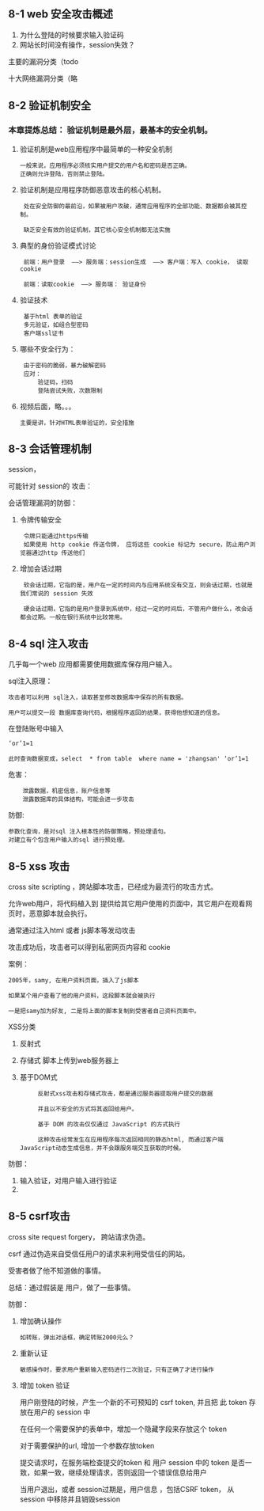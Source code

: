 
## 8-1  web 安全攻击概述 


1. 为什么登陆的时候要求输入验证码
2. 网站长时间没有操作，session失效？


主要的漏洞分类（todo 

十大网络漏洞分类（略

## 8-2 验证机制安全

### 本章提炼总结： 验证机制是最外层，最基本的安全机制。



1.  验证机制是web应用程序中最简单的一种安全机制

		一般来说，应用程序必须核实用户提交的用户名和密码是否正确。  
		正确则允许登陆，否则禁止登陆。


2. 验证机制是应用程序防御恶意攻击的核心机制。
	
		处在安全防御的最前沿，如果被用户攻破，通常应用程序的全部功能、数据都会被其控制。
		
		缺乏安全有效的验证机制，其它核心安全机制都无法实施
		
		
		
3. 典型的身份验证模式讨论

		前端：用户登录  ——> 服务端：session生成  ——> 客户端：写入 cookie， 读取cookie 
		
		前端：读取cookie  ——> 服务端： 验证身份
	
	
	
4. 验证技术
	
		基于html 表单的验证
		多元验证，如组合型密码
		客户端ssl证书

5. 哪些不安全行为：
	
		由于密码的脆弱，暴力破解密码
		应对：
			验证码，扫码
			登陆尝试失败，次数限制 
		
	
	
6.	视频后面，略。。。  
	
		主要是讲，针对HTML表单验证的，安全措施
		
		
		
		
## 8-3 会话管理机制

session， 

可能针对 session的  攻击：


会话管理漏洞的防御：

1. 令牌传输安全

		令牌只能通过https传输
		如果使用 http cookie 传送令牌， 应将这些 cookie 标记为 secure，防止用户浏览器通过http 传送他们
	

2. 增加会话过期

		
		软会话过期，它指的是，用户在一定的时间内与应用系统没有交互，则会话过期，也就是我们常说的 session 失效
		
		硬会话过期，它指的是用户登录到系统中，经过一定的时间后，不管用户做什么，改会话都会过期。一般在银行系统中比较常用。
		
		


## 8-4 sql 注入攻击

几乎每一个web 应用都需要使用数据库保存用户输入。

sql注入原理：
	
	攻击者可以利用 sql注入，读取甚至修改数据库中保存的所有数据。
	
	用户可以提交一段 数据库查询代码，根据程序返回的结果，获得他想知道的信息。
	
	 
	 
在登陆账号中输入
	
	‘or’1=1
	
	此时查询数据变成，select  * from table  where name = 'zhangsan' ‘or’1=1  
	

危害：

		泄露数据，机密信息，账户信息等
		泄露数据库的具体结构，可能会进一步攻击
		
		

防御:
	
	参数化查询，是对sql 注入根本性的防御策略，预处理语句。
	对建立有个包含用户输入的sql 进行预处理。
	


## 8-5 xss 攻击


cross site scripting ，跨站脚本攻击，已经成为最流行的攻击方式。


允许web用户，将代码植入到 提供给其它用户使用的页面中，其它用户在观看网页时，恶意脚本就会执行。

通常通过注入html 或者  js脚本等发动攻击

攻击成功后，攻击者可以得到私密网页内容和 cookie 


	



案例：
	
	2005年，samy, 在用户资料页面，插入了js脚本
	
	如果某个用户查看了他的用户资料，这段脚本就会被执行
	
	一是把samy加为好友, 二是将上面的脚本复制到受害者自己资料页面中。
	
	
XSS分类
	
1. 反射式
		
2. 存储式
		脚本上传到web服务器上
3. 基于DOM式
			
			反射式xss攻击和存储式攻击，都是通过服务器提取用户提交的数据
			
			并且以不安全的方式将其返回给用户。
			
			基于 DOM 的攻击仅仅通过 JavaScript 的方式执行
			
			这种攻击经常发生在应用程序每次返回相同的静态html, 而通过客户端JavaScript动态生成信息，并不会跟服务端交互获取的时候。
			
			 
	
	



防御：

1. 输入验证，对用户输入进行验证
2. 


## 8-5 csrf攻击

cross site request forgery， 跨站请求伪造。

csrf 通过伪造来自受信任用户的请求来利用受信任的网站。

受害者做了他不知道做的事情。

总结：通过假装是 用户，做了一些事情。



 
 
 防御：
 	
 1. 增加确认操作
 		
 		如转账，弹出对话框，确定转账2000元么？ 
 
 2. 重新认证
 		
 		敏感操作时，要求用户重新输入密码进行二次验证，只有正确了才进行操作
 
 3. 增加 token 验证
 
 	用户刚登陆的时候，产生一个新的不可预知的 csrf token, 并且把 此 
 	token 存放在用户的 session 中
 	
 	在任何一个需要保护的表单中，增加一个隐藏字段来存放这个 token
 	
 	对于需要保护的url, 增加一个参数存放token
 	
 	提交请求时，在服务端检查提交的token 和 用户 session 中的 token 是否一致，如果一致，继续处理请求，否则返回一个错误信息给用户
 	
 	当用户退出，或者 session过期是，用户信息 ，包括CSRF token， 从 session 中移除并且销毁session
 	
 	
 	
 
 
 
 
 
 
 




